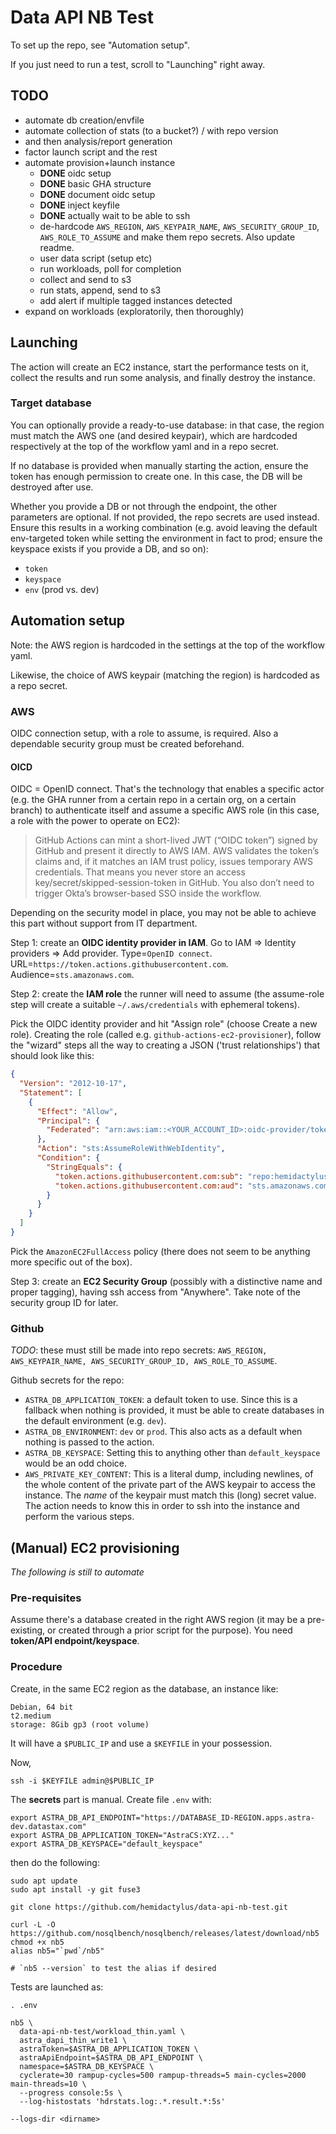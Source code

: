 # Data API NB Test

To set up the repo, see "Automation setup".

If you just need to run a test, scroll to "Launching" right away.

## TODO

- automate db creation/envfile
- automate collection of stats (to a bucket?) / with repo version
- and then analysis/report generation
- factor launch script and the rest
- automate provision+launch instance
  - **DONE** oidc setup
  - **DONE** basic GHA structure
  - **DONE** document oidc setup
  - **DONE** inject keyfile
  - **DONE** actually wait to be able to ssh
  - de-hardcode `AWS_REGION`, `AWS_KEYPAIR_NAME`, `AWS_SECURITY_GROUP_ID`, `AWS_ROLE_TO_ASSUME` and make them repo secrets. Also update readme.
  - user data script (setup etc)
  - run workloads, poll for completion
  - collect and send to s3
  - run stats, append, send to s3
  - add alert if multiple tagged instances detected
- expand on workloads (exploratorily, then thoroughly)



## Launching

The action will create an EC2 instance, start the performance tests on it, collect the results and run some analysis, and finally destroy the instance.

### Target database

You can optionally provide a ready-to-use database: in that case, the region must match the AWS one (and desired keypair), which are hardcoded respectively at the top of the workflow yaml and in a repo secret.

If no database is provided when manually starting the action, ensure the token has enough permission to create one. In this case, the DB will be destroyed after use.

Whether you provide a DB or not through the endpoint, the other parameters are optional. If not provided, the repo secrets are used instead. Ensure this results in a working combination (e.g. avoid leaving the default env-targeted token while setting the environment in fact to prod; ensure the keyspace exists if you provide a DB, and so on):

- `token`
- `keyspace`
- `env` (prod vs. dev)



## Automation setup

Note: the AWS region is hardcoded in the settings at the top of the workflow yaml.

Likewise, the choice of AWS keypair (matching the region) is hardcoded as a repo secret.

### AWS

OIDC connection setup, with a role to assume, is required. Also a dependable security group must be created beforehand.

#### OICD

OIDC = OpenID connect. That's the technology that enables a specific actor (e.g. the GHA runner from a certain repo in a certain org, on a certain branch) to authenticate itself and assume a specific AWS role (in this case, a role with the power to operate on EC2):
> GitHub Actions can mint a short-lived JWT (“OIDC token”) signed by GitHub and present it directly to AWS IAM. AWS validates the token’s claims and, if it matches an IAM trust policy, issues temporary AWS credentials. That means you never store an access key/secret/skipped-session-token in GitHub. You also don’t need to trigger Okta’s browser-based SSO inside the workflow.

Depending on the security model in place, you may not be able to achieve this part without support from IT department.

Step 1: create an **OIDC identity provider in IAM**. Go to IAM ⇒ Identity providers ⇒ Add provider.
Type=`OpenID connect`. URL=`https://token.actions.githubusercontent.com`. Audience=`sts.amazonaws.com`.

Step 2: create the **IAM role** the runner will need to assume (the assume-role step will create a suitable `~/.aws/credentials` with ephemeral tokens).

Pick the OIDC identity provider and hit "Assign role" (choose Create a new role). Creating the role (called e.g. `github-actions-ec2-provisioner`), follow the "wizard" steps all the way to creating a JSON ('trust relationships') that should look like this:

```json
{
  "Version": "2012-10-17",
  "Statement": [
    {
      "Effect": "Allow",
      "Principal": {
        "Federated": "arn:aws:iam::<YOUR_ACCOUNT_ID>:oidc-provider/token.actions.githubusercontent.com"
      },
      "Action": "sts:AssumeRoleWithWebIdentity",
      "Condition": {
        "StringEquals": {
          "token.actions.githubusercontent.com:sub": "repo:hemidactylus/data-api-nb-test:ref:refs/heads/main",
          "token.actions.githubusercontent.com:aud": "sts.amazonaws.com"
        }
      }
    }
  ]
}
```

Pick the `AmazonEC2FullAccess` policy (there does not seem to be anything more specific out of the box).

Step 3: create an **EC2 Security Group** (possibly with a distinctive name and proper tagging), having ssh access from "Anywhere". Take note of the security group ID for later.

### Github

*TODO*: these must still be made into repo secrets: `AWS_REGION, AWS_KEYPAIR_NAME, AWS_SECURITY_GROUP_ID, AWS_ROLE_TO_ASSUME`.

Github secrets for the repo:

- `ASTRA_DB_APPLICATION_TOKEN`: a default token to use. Since this is a fallback when nothing is provided, it must be able to create databases in the default environment (e.g. `dev`).
- `ASTRA_DB_ENVIRONMENT`: `dev` or `prod`. This also acts as a default when nothing is passed to the action.
- `ASTRA_DB_KEYSPACE`: Setting this to anything other than `default_keyspace` would be an odd choice.
- `AWS_PRIVATE_KEY_CONTENT`: This is a literal dump, including newlines, of the whole content of the private part of the AWS keypair to access the instance. The _name_ of the keypair must match this (long) secret value. The action needs to know this in order to ssh into the instance and perform the various steps.

## (Manual) EC2 provisioning

_The following is still to automate_

### Pre-requisites

Assume there's a database created in the right AWS region (it may be a pre-existing, or created through a prior script for the purpose). You need **token/API endpoint/keyspace**.

### Procedure

Create, in the same EC2 region as the database, an instance like:

```
Debian, 64 bit
t2.medium
storage: 8Gib gp3 (root volume)
```

It will have a `$PUBLIC_IP` and use a `$KEYFILE` in your possession.

Now,

```
ssh -i $KEYFILE admin@$PUBLIC_IP
```

The **secrets** part is manual. Create file `.env` with:

```
export ASTRA_DB_API_ENDPOINT="https://DATABASE_ID-REGION.apps.astra-dev.datastax.com"
export ASTRA_DB_APPLICATION_TOKEN="AstraCS:XYZ..."
export ASTRA_DB_KEYSPACE="default_keyspace"
```

then do the following:

```
sudo apt update
sudo apt install -y git fuse3

git clone https://github.com/hemidactylus/data-api-nb-test.git

curl -L -O https://github.com/nosqlbench/nosqlbench/releases/latest/download/nb5
chmod +x nb5
alias nb5="`pwd`/nb5"

# `nb5 --version` to test the alias if desired
```

Tests are launched as:

```
. .env

nb5 \
  data-api-nb-test/workload_thin.yaml \
  astra_dapi_thin_write1 \
  astraToken=$ASTRA_DB_APPLICATION_TOKEN \
  astraApiEndpoint=$ASTRA_DB_API_ENDPOINT \
  namespace=$ASTRA_DB_KEYSPACE \
  cyclerate=30 rampup-cycles=500 rampup-threads=5 main-cycles=2000 main-threads=10 \
  --progress console:5s \
  --log-histostats 'hdrstats.log:.*.result.*:5s'
  ```

```
--logs-dir <dirname>
```
